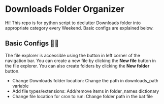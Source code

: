 # Downloads Folder Organizer

Hi! This repo is for python script to declutter Downloads folder into appropriate category every Weekend. Basic configs are explained below.

## Basic Configs 👩‍💻

The file explorer is accessible using the button in left corner of the navigation bar. You can create a new file by clicking the **New file** button in the file explorer. You can also create folders by clicking the **New folder** button.

 - Change Downloads folder location: Change the path in downloads_path variable
 - Add file types/extensions: Add/remove items in folder_names dictionary
 - Change file location for cron to run: Change folder path in the bat file
